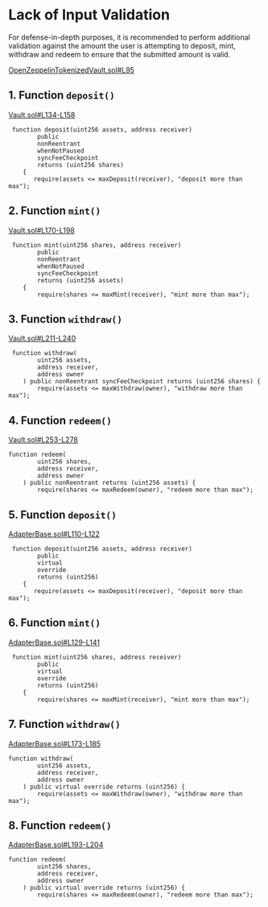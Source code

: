 # Lack of Input Validation

For defense-in-depth purposes, it is recommended to perform additional validation against the amount the user is attempting to deposit, mint, withdraw and redeem to ensure that the submitted amount is valid.

[OpenZeppelinTokenizedVault.sol#L95](https://github.com/OpenZeppelin/openzeppelin-contracts/blob/7c75b8aa89073376fb67d78a40f6d69331092c94/contracts/token/ERC20/extensions/ERC20TokenizedVault.sol#L95)

## 1. Function `deposit()`


[Vault.sol#L134-L158](https://github.com/code-423n4/2023-01-popcorn/blob/d95fc31449c260901811196d617366d6352258cd/src/vault/Vault.sol#L134-L158)

```Solidity
 function deposit(uint256 assets, address receiver)
        public
        nonReentrant
        whenNotPaused
        syncFeeCheckpoint
        returns (uint256 shares)
    {
       require(assets <= maxDeposit(receiver), "deposit more than max");
```

## 2. Function `mint()`

[Vault.sol#L170-L198](https://github.com/code-423n4/2023-01-popcorn/blob/d95fc31449c260901811196d617366d6352258cd/src/vault/Vault.sol#L170-L198)

```Solidity
 function mint(uint256 shares, address receiver)
        public
        nonReentrant
        whenNotPaused
        syncFeeCheckpoint
        returns (uint256 assets)
    {
        require(shares <= maxMint(receiver), "mint more than max");
```

## 3. Function `withdraw()`

[Vault.sol#L211-L240](https://github.com/code-423n4/2023-01-popcorn/blob/d95fc31449c260901811196d617366d6352258cd/src/vault/Vault.sol#L211-L240)

```Solidity
 function withdraw(
        uint256 assets,
        address receiver,
        address owner
    ) public nonReentrant syncFeeCheckpoint returns (uint256 shares) {
        require(assets <= maxWithdraw(owner), "withdraw more than max");
```

## 4. Function `redeem()`

[Vault.sol#L253-L278](https://github.com/code-423n4/2023-01-popcorn/blob/d95fc31449c260901811196d617366d6352258cd/src/vault/Vault.sol#L253-L278)

```Solidity
function redeem(
        uint256 shares,
        address receiver,
        address owner
    ) public nonReentrant returns (uint256 assets) {
        require(shares <= maxRedeem(owner), "redeem more than max");
```

## 5. Function `deposit()`


[AdapterBase.sol#L110-L122](https://github.com/code-423n4/2023-01-popcorn/blob/d95fc31449c260901811196d617366d6352258cd/src/vault/adapter/abstracts/AdapterBase.sol#L110-L122)

```Solidity
 function deposit(uint256 assets, address receiver)
        public
        virtual
        override
        returns (uint256)
    {
       require(assets <= maxDeposit(receiver), "deposit more than max");
```

## 6. Function `mint()`

[AdapterBase.sol#L129-L141](https://github.com/code-423n4/2023-01-popcorn/blob/d95fc31449c260901811196d617366d6352258cd/src/vault/adapter/abstracts/AdapterBase.sol#L129-L141)

```Solidity
 function mint(uint256 shares, address receiver)
        public
        virtual
        override
        returns (uint256)
    {
        require(shares <= maxMint(receiver), "mint more than max");
```

## 7. Function `withdraw()`

[AdapterBase.sol#L173-L185](https://github.com/code-423n4/2023-01-popcorn/blob/d95fc31449c260901811196d617366d6352258cd/src/vault/adapter/abstracts/AdapterBase.sol#L173-L185)

```Solidity
function withdraw(
        uint256 assets,
        address receiver,
        address owner
    ) public virtual override returns (uint256) {
        require(assets <= maxWithdraw(owner), "withdraw more than max");
```

## 8. Function `redeem()`

[AdapterBase.sol#L193-L204](https://github.com/code-423n4/2023-01-popcorn/blob/d95fc31449c260901811196d617366d6352258cd/src/vault/adapter/abstracts/AdapterBase.sol#L193-L204)

```Solidity
function redeem(
        uint256 shares,
        address receiver,
        address owner
    ) public virtual override returns (uint256) {
        require(shares <= maxRedeem(owner), "redeem more than max");
```